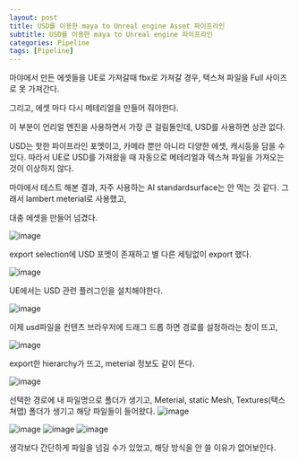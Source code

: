 ```yaml
---
layout: post
title: USD를 이용한 maya to Unreal engine Asset 파이프라인
subtitle: USD를 이용한 maya to Unreal engine 파이프라인
categories: Pipeline
tags: [Pipeline]
---
```


마야에서 만든 에셋들을 UE로 가져갈때 fbx로 가져갈 경우,
텍스쳐 파일을 Full 사이즈로 못 가져간다.

그리고, 에셋 마다 다시 메테리얼을 만들어 줘야한다.

이 부분이 언리얼 엔진을 사용하면서 가장 큰 걸림돌인데, USD를 사용하면 상관 없다.

USD는 핫한 파이프라인 포멧이고, 카메라 뿐만 아니라 다양한 에셋, 캐시등을 담을 수 있다.
따라서 UE로 USD를 가져왔을 때 자동으로 메테리얼과 텍스쳐 파일을 가져오는 것이 이상하지 않다.

마야에서 테스트 해본 결과, 자주 사용하는 AI standardsurface는 안 먹는 것 같다.
그래서 lambert meterial로 사용했고,

대충 에셋을 만들어 넘겼다.

![image](https://github.com/user-attachments/assets/003ea9d3-a627-4444-88bf-24fc182e5c31)


export selection에 USD 포멧이 존재하고 별 다른 세팅없이 export 했다.

![image](https://github.com/user-attachments/assets/46a94c40-4ee3-4a8f-8ae1-a26bbd90de57)


UE에서는 USD 관련 플러그인을 설치해야한다.

![image](https://github.com/user-attachments/assets/387abfdf-555f-4d86-bb18-282e5a67ecf2)

이제 usd파일을 컨텐츠 브라우저에 드래그 드롭 하면 
경로를 설정하라는 창이 뜨고,

![image](https://github.com/user-attachments/assets/f8bf53ee-8667-4a0a-a7d1-1f8725170250)

export한 hierarchy가 뜨고, meterial 정보도 같이 뜬다.

![image](https://github.com/user-attachments/assets/e1b69748-071b-42a8-9eb7-fcfb97c485bb)

선택한 경로에 내 파일명으로 폴더가 생기고, Meterial, static Mesh, Textures(택스쳐맵) 폴더가 생기고 해당 파일들이 들어왔다.
![image](https://github.com/user-attachments/assets/c07fbddb-2efc-423d-a6da-7114ef8f5857)

![image](https://github.com/user-attachments/assets/de6b847f-4f96-4200-98ad-f0ef176b566d)
![image](https://github.com/user-attachments/assets/d01f5062-2ff8-4dbd-a01e-4a9bbfba9781)
![image](https://github.com/user-attachments/assets/76d706cf-dc01-4de4-ac02-ad99b65c6720)

생각보다 간단하게 파일을 넘길 수가 있었고, 해당 방식을 안 쓸 이유가 없어보인다.
